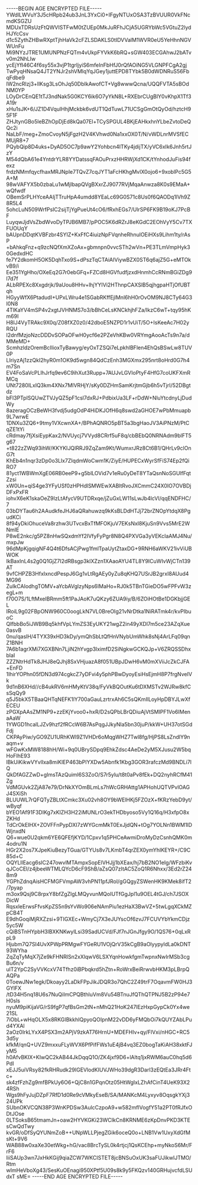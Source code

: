 -----BEGIN AGE ENCRYPTED FILE-----
YWdlLWVuY3J5cHRpb24ub3JnL3YxCi0+IFgyNTUxOSA3TzBVUUR0VkFNcmdKSGZU
MDUxTDRsUzFtQWVISTFwM0tZUEp0MkJuRFhJCjA5UGRYbWc5VGtuZ2lydHJYcCsv
d1c5ZythZHBwRXptTjhHaVk2cFZLSDAKLS0tIDVValM1WVR0eU5YeHhnNGVWUnFu
Mi9NYzJTRE1UMUNPNzFQTm4vUkpFYVkK6bRQ+sGW403ECGAhwJ2bATvv0m2NhLIw
ycEjYfI46C4f6sy55x3vjP1tgrIjyiS6mfeInFbHfJ0rQfAOiNG5VLGNPFCgA2gj
TwPyqHNsaQ4JT2YNJr2shVMlqYqJGey1juttEPD8TYbk5B0dWDNRuS56FbqFdbe9
IW2ncRlzj3+llKsg3LsOhJq50DbIkAwofCT+Vg8wwwQcna/UQQFVTA5sBOdNM0YP
LOyDrCEnQE1tTJ3ndNak5G0KCY6ik6O7yYkN8L+RXEbrCUgBlY0vKhpX1Tf3A19r
xHu1sJK+6/JZ1D4VqulHhjMckbk6vdUT1QdTuwL71UCSgGmOtQyOd/hztcH95F1F
ZHJtynGBo5leBZhOpDjEd8kQa07El+TCySPGUL4BKjEAHkxhnYLbeZvtoDeQQc2i
NaLbF/meg+ZmoCvoyN5jFgzH2V4KVhwd0Na1xxOX0T/N/vWDLnrMVSfECMUjR8+7
PQybQip8D4uks+DyAD5OC7p9awY2Yohbcn4ITKy4jdijTX/yVC6xIk6Jnh5rtJzY
M54dQbA61e4YntdrYLR8YYDatssqFAOuPrxzHHRWjXd1CK/tYnhodJuFis94fexz
frdzNMmfqycfhaxMRJNple7TQvZ7cqJYT1aFcHKhgMvlX0ojo6+9xoblPc5G5A+M
98wVAFYX5b0zbaLu1wMjIbapQVgBXxrZJ9077RVjMqaAnwza8K0s9EMaA+wQfwdf
OBemSrPLHYceAAIjTTruHpA4umdd8YEaLc69G0S71c8Us0f6QAODq1lVh9Z8R5L4
5ohcLuN509WrfPsIC2sijTjYgPueUt4cO6/fRxhEGs7/UlrSP6FK9B19oKJ7PcBF
LuyqwJjdVsZbdWvoDyTPJB6MB7/pPOC5K6dRZrJ8eKGdC2EOhVyY5Cv7TXFUOUqY
bAUpnDDqtKVBFzbr4SYIZ+KxFfC4iuizNpFVqnheRhnulOEiHXs9Lihm1ty/rAsP
+bAhkqFnz+q9zcNQfXmXZoAx+gbmnpn0vvcSTh2wVn+PE3TLmVmpHyk30GedxdHC
fe7Y2dkomH5OK5DqhTxo9S+dPszTqCTAiAIViywBZX0ST6q6ajZ5G+eMTOkvB9/i
Ee351YgHho/OXeEq2G7r0ebGFq+FZCd8HGVfudfjzxdHnmhCcRNmBGiZDg9l7d7f
ALbRPEXc8Xxgdrjk/9aUou8HHv+lhjYYIVi2HThnpCAXSlB5qjhgpaHTjOfUBTqh
HGyyWfX6PtadudI+UPxLWru4e1SGabRKffEjlMnl6hH0rOvOM9NJ8CTy64G3I0N8
4TlKaYV4mSP4v2xgtJVHNMS7o3/bBhCeLsKNCkhjhFZa/IkzC6wT+tqy95hKm69I
H8IJ4VyTRAkc9X0q/Z08fXZ0z0/42dboE5NZPD1r1vUiT/5O+IsKeeAc7H02yRQU
I2dnfMzjoNzcDDDvSOPaOFwH0ycf6e2PZeVhKBw0VRYmgAooAcTs9n7a/dMMeMD+
ScmhzldzOremBcIIioxTyBawyg/eyOxTZSQi7eLpkhlBFlen4EhQsBSwLw8TUV0P
LIriyzAj1zzQkI2hyR0m1OK9d5wgn84QdCzEnh3MGXmx295nrt8oHrd0G7h4m7Sn
EV4FoSaVcPLlhJrfq9ev6C9ihXut3Rupp+7AUJvLGVIoPtyF4HfG7coUKFXmRMCq
UNt7280lLxIQ3km4XNx7MlVRHjY/sKy0DZHmSamKrjtmGjb6h5vTjrI/52DBgtdz
bFl3PTplSQUwZTVJyQZ5pF1csl7dxRJ+PdbixUa3LF+rDdW+NluYtcdnyLjDudWy
8azeragOCzBeWH3fvdj5udgOdP4HiDKJOfH6q8swd2aGHOE7wPbMmuapb9L7wrwE
1DNXu3ZQ6+9tmy1VXcwnXA+/BPhAQNRO5pBT5a3bgHaoJV3AiPNzM/PtCqZE1tYi
cRdmay7fjXsiEypKax2/NVUycj7VVyd8CRrf5uF8q/cbBEbQ0NRNAdm9blFT5g67
+t822zZWq93ihW/KKYKIJQlRRJ9ZqZam9Kt/WumxrJRz8Ct6B1/QHrLv9clOnG7t
KhEb4n1nqr3zDp0o3Llx7ZIqdmWoCwm1K/ZiyE/HUPECxWyrSfFiS74Ep2fQiRO7
81yct1WBWmXgE06RB0eeP9+g5blLOVid7v1eRu0yDeT8YTaQsnNoSGUlfFqtZzsi
xW0Un+qiS4ge3YFyUSf0zHPHdlSMWEwXABltRvoJXCmmC24X0IO7OVBDjDFxPxFR
iohvX6eK1skaOeZ9IzLtAfycV9UTDRxqe/jZuGxLW11sLwJb4lcVI/qqENDFHC/7
03bDYTau6h2AAudkfeJHJ6aQRahuwzq9kKsBLDdHTJj72brZNOpYtdqX8PgudKCi
8f94yDkiOhuceVa8rzhw3UTvcxBxTfMFOKjuV7EKsNxI8KjuSn9Vvs5MrE2WNmIE
P8wE2nkc/g5PZ8nHwSQxdmYf2IVfyFyPgr8N8Q4PXVGa3yVEKcIaAMJ4Nu/mxpJw
96dMpKjgqigNF4Q4t6DfsACjPwg1fmlTpaUytZtaxDG+9RNH6aWKV21ivViUBWOK
IkBaxInL4s2g0Q1GjZ7I2dRBsgp3klXZzn1XAaoAYU4TL8Y9ICuWIvWjCTn139AT
9vfCHPZB3HfxIxncdPespJ6Gg1vLtRgAEy0yZu8qKHQ7USrJB2grxI8AUud4MG96
ZuIkCAIodhgTOMV+aYcbAVglzyNps6IMaHo+RJ0k5TBnTGieDO5wFPFvW3zegL+m
f70O7S/1LftMxeIBRmm5ft1PaJAoK7uQKzy6ZUA9iy/B/6ZOiHOtBe1DGKbjjGEL
IRoiL9g02FBpONW960C0oogLkN7VL0BreOIg21vNrDtka1NiRATmk4r/kvPIbuoC
QlfbbBo5iJWB9Bq5khfVpLYmZS3EyUKY21wgZ2in49yXDl7m5ce23AZqXue0asvB
0nu/qaslH/4TYX39xHD3kDy/ymQhSbLtQfHnVNybUmWhk8sNj4ArLFq09qnZ1BNH
7A6b1agrXMi7XGXBNn7LjiN2hYvgp3lximfD2SiNgkwGCKQJp+V6ZRQSSDhxblaI
ZZZNtrHdTk8JHJ8eQJhj8SxVHjuazA8f051UBpJDwH6vM0mXViiJcZkCJFA+EnFD
1IhirYOPhn05fDN3d974cgkcZ7yDFvi4y5phPBwDyoyEsiHsEjmH8P7frgNveIVk
9d1nB6XHd//cB4ukRV6mHMyKtV38q/FyVkBQOutKu6tDXMSTv2WJRw8kfCsSqQy9
q5J5bkX5TBaaQHTqNEFK1lY700aGauLzrtrxAh6C5sQKmIlLoyHpDBYJLwXfECEU
zPGXpAAsZM1NP9+zzEKjYvoo0+hxR/D2sQPbLBrQDiuAjVtSMIPF1Vo6IMenaAaW
1YWGD1hcalLJZv9hzf2fRCcW6B7AsPqgJJkyNla5bn30juP/kkW+UH37otSGdFdj
CKPAyPiw/yGO9ZU1URhKWl9Z1VHDr6oMqgWHZ7Twl8fg/HjPS8LsZndlY9naqm+v
wFGwKxMW8188hH/Wi+9q0UBrySDpq9EhkZdsc4AeDe2yM5XJusu2W5bqHoFIhE93
lBkUiKikwVYvlIxa8miKlEP463bPlYXDw5Abnfk1Kbg3GOR3rafczMd9BNDLi7lQ
QkDfAGZZwD+gImsTAzQuiml6S3ZoO/S7r5ylu/t8t0aPv8fEk+DQ2nyhRCfM41Zg
VdMGUvk2ZjA87e79/DrNkXYOmBLmLs7hWcGRHAttg1APHohUQTVPvlOAGJ4SXiSh
BLUUWL7rQFQTyZBLtXCmkc3Xu02vh8OY9bWElHKj5FZOzX+fKRzYebD9yt/wByqf
bYEO1Af91F3DIKg7xKIZH3H22iMUNLrO3ekTHDbyoso5Vy1Q16q/H3xfpO8xZKHd
TdCrOkEIHX+ZOVFFnPypDXI7zWYGcmMkT0ExJjdQN+tOg7YOLNn1BWM1lDWjnxdN
Q6+wue0U2qkm6YE6QFEfjKYD/1Cpxv1q5PHCeAwmiDroMyDzCsnhQMK0m4odru1N
HGr2X2os7XJpeKiuBezyTGua/GTYUs8v7LKmbT4qrZEX0ymYhIKEYR+/C9C85d+C
OQYLllEacg6sIC247owvlMTAmpxSopElVHJjj1bXEax/hj7bB2NO1eIg/WFzbiKv
qJCoCEl/z4jbeeWTMLQYcD6cF9ShB/aZsQ07zItAC5ZoQ1R6Nhxx/3Ed2rZ248m9
YGPhZdnqAisHCFMGFVmpAW3vhPN11pfJRol/gGQgyZSWenHK9KMek8ifT2/7pyap
m3ox9Qsj9C8rpxY8bfZgZlgLMQyvunMQoIUTfGgJpl1u9OEL4tGJ/ch7JSOXDicW
RqsxleErwsFfvsKpZS5n9sYvWo906eNAmPiu1ezHaX3BwVZ+5twLgqXCkMZpCB4T
E9dhGoqiMjRXZzsi+9TIGXEc+WmyCj7X3eJUYscOf6zvJ7FCUVYbYkmCDjz5yc5W
cQiBSTnHYpbH3lBXKNKwylLsi39SadUCVd/FJf7nJGnJfgy9O/1QS76+0qLxRpL9
Hjubm7Q7SI4UvXPWpPRMgwFYGeRU1VOjQrV35kCgB9aOlyypyldLa0kDNT93WYha
ZqZqTyMqX7jZe9kFHNRlSn2xXlqwV6LSXYqnHowkfgmTwpnxNwIrMSb3cgBu6n/v
ulT2YpC2SyVVKcxV74Tfhz0iBPbqkrd5hZtn+RoWrxBeiRrwvbHKM3pLBrpQAQPa
0ToewJNw1egk/Dkoayy2LaDkFPpJikJDQR3o7QhC2Z49trF7OqavmFW0HJ3GYlFX
/tD34H5nq18U6s7NuQiImCPQBthluVm8Vu54BTnuJfQThQTPNJ5B2zP94e7H0sls
nyuM9piKijaVG/rS9fgP7qfBsGm2tN+nMhQ21HoK247lEzHxpGypCk0Yx4we21SL
7iObL+wHqOLX5x8RKGIBkkhIQpyoQOIpnM22vDD6yFMQbOi7kQUYZAbLPud4YXAl
2aOz0IrkLYxX4PSX3m2APjV9zkAT76HrnU+MDEFHIv+qy/FlVxi/nHGC+RC53d5y
kfkM/qnQ+UVZ9mxxuFLyWVX6PfPifFWs1uE4jB4vq3EZ0bogTaKiAH38xktFJyM5
h0AfvBKIX+KIwQC2kAB44JkDqqQ1O/ZK4jxf9D6+lAltq1jxRWM6auC0hq5d6Pdl
xEJJ5uiVRsy82fkRHRudk29IGEVlodKIUVJWHo39dgR3Darl3zEQtEa3JRr4Ftc+
sk4zfFzhZg9mfBPkUy6O6+QjC8n1GPqnOtz05HtWgIxLZhAfCinT4UeK93X24RSh
Wgs9hFyJujDZpF7RfD1d0Re9cVMkyEseB/SA/MANKcM4Lyxyv8OqsgkYXj324UPk
SUbnOKVCQN38P3WnKPDSw3AulcCzpoA9+w582mflVogfY51a2PT0fRJfxODtJOse
0LTSoksB65tmamJn+oaw2HYVKGKi23WCIkCn8KRNME6zKpDnvPKD3KTEsCwQdTwy
kvGR/oDfSyQYUNmZoB++UNpWLLPjegZGik6oceQ0o+LNB1Vw1UxyXdGfMsKt+9V6
WAB88w0xaXe30etWkg+hG/vac8BrcTySL0k4rtjcj1QsKCEhp+myNkoS6Mr/FrF6
IiiSAUp3wn7JxHkKGij9qiaZCW7WKCISTET8jcBNSuOxUK3saFUJikwIJTMO/Rtm
wImHeVboXg43/SesKuOEnagi950XPtf5U09s8k9y5FKQzv140GRHujvcfdLSUdxT
sME=
-----END AGE ENCRYPTED FILE-----
